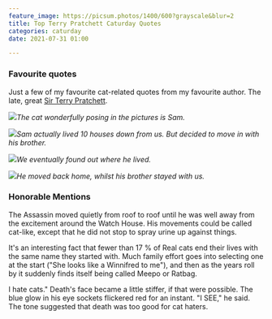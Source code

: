 ```yaml
---
feature_image: https://picsum.photos/1400/600?grayscale&blur=2
title: Top Terry Pratchett Caturday Quotes
categories: caturday
date: 2021-07-31 01:00

---
```

### Favourite quotes

Just a few of my favourite cat-related quotes from my favourite author. The late, great [Sir Terry Pratchett](https://www.terrypratchettbooks.com/ "Sir Terry Pratchett"). 

_![](https://res.cloudinary.com/paddysplace/image/upload/v1627672791/quotes/pratchett-cat-quote-0_ofvinm.png)The cat wonderfully posing in the pictures is Sam._ 

_![](https://res.cloudinary.com/paddysplace/image/upload/v1627672796/quotes/pratchett-cat-quote-1_llilsm.png)Sam actually lived 10 houses down from us. But decided to move in with his brother._

_![](https://res.cloudinary.com/paddysplace/image/upload/v1627672802/quotes/pratchett-cat-quote-2_tfpz7m.png)We eventually found out where he lived._

_![](https://res.cloudinary.com/paddysplace/image/upload/v1627672808/quotes/pratchett-cat-quote-3_hpsxrj.png)He moved back home, whilst his brother stayed with us._

### Honorable Mentions

The Assassin moved quietly from roof to roof until he was well away from the excitement around the Watch House. His movements could be called cat-like, except that he did not stop to spray urine up against things.

It's an interesting fact that fewer than 17 % of Real cats end their lives with the same name they started with. Much family effort goes into selecting one at the start ("She looks like a Winnifred to me"), and then as the years roll by it suddenly finds itself being called Meepo or Ratbag.

I hate cats." Death's face became a little stiffer, if that were possible. The blue glow in his eye sockets flickered red for an instant. "I SEE," he said. The tone suggested that death was too good for cat haters.